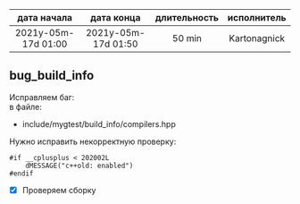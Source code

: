 
| дата начала         |   дата конца        | длительность | исполнитель  |
|:-------------------:|:-------------------:|:------------:|:------------:|
| 2021y-05m-17d 01:00 | 2021y-05m-17d 01:50 | 50 min       | Kartonagnick |

bug_build_info
---
Исправляем баг:  
в файле:  
 - include/mygtest/build_info/compilers.hpp  

Нужно исправить некорректную проверку:  

```
#if __cplusplus < 202002L
    dMESSAGE("c++old: enabled") 
#endif
```

- [x] Проверяем сборку  
  